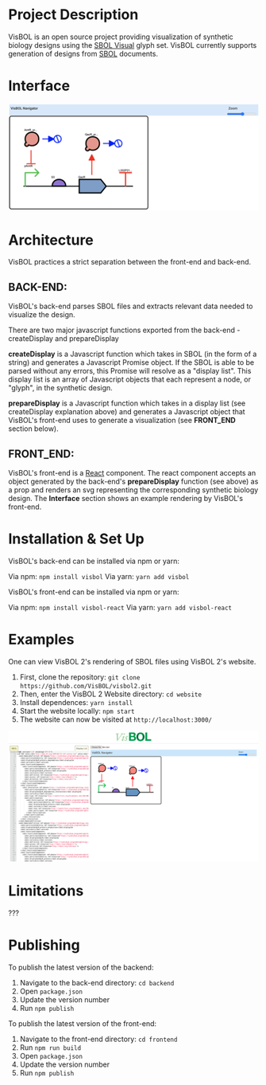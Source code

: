 # Project Description

VisBOL is an open source project providing visualization of synthetic biology designs using the [SBOL Visual](https://sbolstandard.org/visual-glyphs/) glyph set. VisBOL currently supports generation of designs from [SBOL](https://sbolstandard.org/) documents.


# Interface

![VisBOL Example Visualization](./images/example.png)

# Architecture

VisBOL practices a strict separation between the front-end and back-end.

## BACK-END:

VisBOL's back-end parses SBOL files and extracts relevant data needed to visualize the design.

There are two major javascript functions exported from the back-end - createDisplay and prepareDisplay

**createDisplay** is a Javascript function which takes in SBOL (in the form of a string) and generates a Javascript
Promise object. If the SBOL is able to be parsed without any errors, this Promise will resolve as a "display list". This display
list is an array of Javascript objects that each represent a node, or "glyph", in the synthetic design.

**prepareDisplay** is a Javascript function which takes in a display list (see createDisplay explanation above) and generates a
Javascript object that VisBOL's front-end uses to generate a visualization (see **FRONT_END** section below).

## FRONT_END:

VisBOL's front-end is a [React](https://reactjs.org/) component. The react component accepts an object generated by the back-end's **prepareDisplay** function (see above) as a prop
and renders an svg representing the corresponding synthetic biology design. The **Interface** section shows an example rendering by VisBOL's front-end.

# Installation & Set Up

VisBOL's back-end can be installed via npm or yarn:

Via npm: `npm install visbol`
Via yarn: `yarn add visbol`

VisBOL's front-end can be installed via npm or yarn:

Via npm: `npm install visbol-react`
Via yarn: `yarn add visbol-react`

# Examples

One can view VisBOL 2's rendering of SBOL files using VisBOL 2's website.

1) First, clone the repository: `git clone https://github.com/VisBOL/visbol2.git`
2) Then, enter the VisBOL 2 Website directory: `cd website`
3) Install dependences: `yarn install`
4) Start the website locally: `npm start`
5) The website can now be visited at `http://localhost:3000/`

![VisBOL Website Interface](./images/VisbolSite.png)

# Limitations

???

# Publishing

To publish the latest version of the backend:

1) Navigate to the back-end directory: `cd backend`
2) Open `package.json`
3) Update the version number
4) Run `npm publish`

To publish the latest version of the front-end:

1) Navigate to the front-end directory: `cd frontend`
2) Run `npm run build`
2) Open `package.json`
3) Update the version number
4) Run `npm publish`